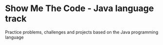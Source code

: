 # Show Me The Code - Java language track

Practice problems, challenges and projects based on the Java programming language

<insert index>